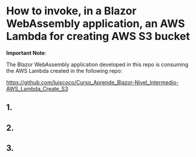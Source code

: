 # How to invoke, in a Blazor WebAssembly application, an AWS Lambda for creating AWS S3 bucket

**Important Note**:

The Blazor WebAssembly application developed in this repo is consuming the AWS Lambda created in the following repo:

https://github.com/luiscoco/Curso_Aprende_Blazor-Nivel_Intermedio-AWS_Lambda_Create_S3

## 1. 

## 2. 

## 3. 


